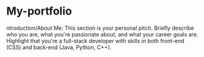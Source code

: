 # My-portfolio
ntroduction/About Me: This section is your personal pitch. Briefly describe who you are, what you're passionate about, and what your career goals are. Highlight that you're a full-stack developer with skills in both front-end (CSS) and back-end (Java, Python, C++).
